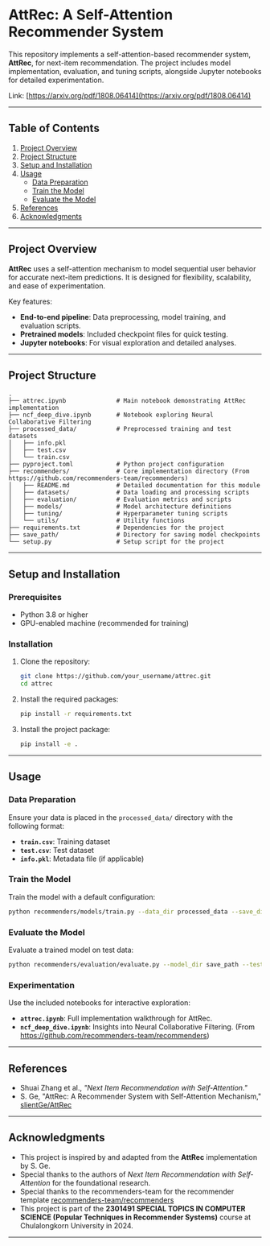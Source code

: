 # AttRec: A Self-Attention Recommender System

This repository implements a self-attention-based recommender system, **AttRec**, for next-item recommendation. The project includes model implementation, evaluation, and tuning scripts, alongside Jupyter notebooks for detailed experimentation.

Link: [https://arxiv.org/pdf/1808.06414](https://arxiv.org/pdf/1808.06414)

---

## Table of Contents
1. [Project Overview](#project-overview)  
2. [Project Structure](#project-structure)  
3. [Setup and Installation](#setup-and-installation)  
4. [Usage](#usage)  
    - [Data Preparation](#data-preparation)  
    - [Train the Model](#train-the-model)  
    - [Evaluate the Model](#evaluate-the-model)  
5. [References](#references)  
6. [Acknowledgments](#acknowledgments)  

---

## Project Overview
**AttRec** uses a self-attention mechanism to model sequential user behavior for accurate next-item predictions. It is designed for flexibility, scalability, and ease of experimentation.

Key features:
- **End-to-end pipeline**: Data preprocessing, model training, and evaluation scripts.
- **Pretrained models**: Included checkpoint files for quick testing.
- **Jupyter notebooks**: For visual exploration and detailed analyses.

---

## Project Structure
```
.
├── attrec.ipynb              # Main notebook demonstrating AttRec implementation
├── ncf_deep_dive.ipynb       # Notebook exploring Neural Collaborative Filtering
├── processed_data/           # Preprocessed training and test datasets
│   ├── info.pkl
│   ├── test.csv
│   └── train.csv
├── pyproject.toml            # Python project configuration
├── recommenders/             # Core implementation directory (From https://github.com/recommenders-team/recommenders)
│   ├── README.md             # Detailed documentation for this module
│   ├── datasets/             # Data loading and processing scripts
│   ├── evaluation/           # Evaluation metrics and scripts
│   ├── models/               # Model architecture definitions
│   ├── tuning/               # Hyperparameter tuning scripts
│   └── utils/                # Utility functions
├── requirements.txt          # Dependencies for the project
├── save_path/                # Directory for saving model checkpoints
└── setup.py                  # Setup script for the project
```

---

## Setup and Installation
### Prerequisites
- Python 3.8 or higher
- GPU-enabled machine (recommended for training)

### Installation
1. Clone the repository:
   ```bash
   git clone https://github.com/your_username/attrec.git
   cd attrec
   ```

2. Install the required packages:
   ```bash
   pip install -r requirements.txt
   ```

3. Install the project package:
   ```bash
   pip install -e .
   ```

---

## Usage
### Data Preparation
Ensure your data is placed in the `processed_data/` directory with the following format:
- **`train.csv`**: Training dataset
- **`test.csv`**: Test dataset
- **`info.pkl`**: Metadata file (if applicable)

### Train the Model
Train the model with a default configuration:
```bash
python recommenders/models/train.py --data_dir processed_data --save_dir save_path
```

### Evaluate the Model
Evaluate a trained model on test data:
```bash
python recommenders/evaluation/evaluate.py --model_dir save_path --test_data processed_data/test.csv
```

### Experimentation
Use the included notebooks for interactive exploration:
- **`attrec.ipynb`**: Full implementation walkthrough for AttRec.
- **`ncf_deep_dive.ipynb`**: Insights into Neural Collaborative Filtering. (From https://github.com/recommenders-team/recommenders)

---

## References
- Shuai Zhang et al., *"Next Item Recommendation with Self-Attention."*
- S. Ge, "AttRec: A Recommender System with Self-Attention Mechanism," [slientGe/AttRec](https://github.com/slientGe/AttRec)

---

## Acknowledgments
- This project is inspired by and adapted from the **AttRec** implementation by S. Ge.  
- Special thanks to the authors of *Next Item Recommendation with Self-Attention* for the foundational research.
- Special thanks to the recommenders-team for the recommender template [recommenders-team/recommenders](https://github.com/recommenders-team/recommenders)
- This project is part of the **2301491 SPECIAL TOPICS IN COMPUTER SCIENCE (Popular Techniques in Recommender Systems)** course at Chulalongkorn University in 2024.
--- 
